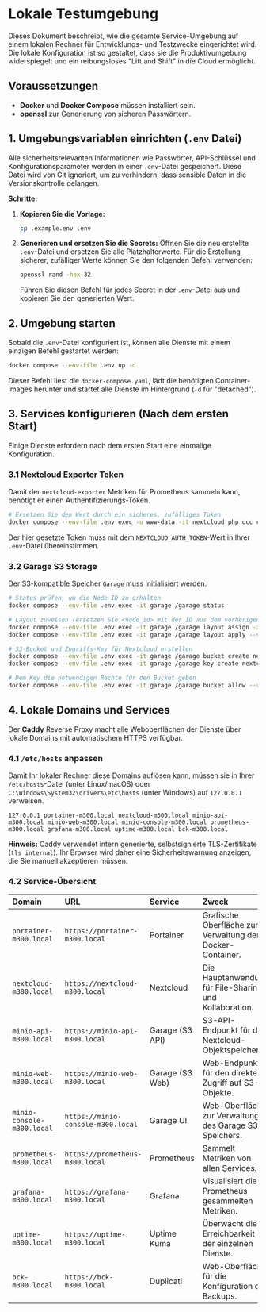 # Lokale Testumgebung

Dieses Dokument beschreibt, wie die gesamte Service-Umgebung auf einem lokalen Rechner für Entwicklungs- und Testzwecke eingerichtet wird. Die lokale Konfiguration ist so gestaltet, dass sie die Produktivumgebung widerspiegelt und ein reibungsloses "Lift and Shift" in die Cloud ermöglicht.

## Voraussetzungen

-   **Docker** und **Docker Compose** müssen installiert sein.
-   **openssl** zur Generierung von sicheren Passwörtern.

## 1. Umgebungsvariablen einrichten (`.env` Datei)

Alle sicherheitsrelevanten Informationen wie Passwörter, API-Schlüssel und Konfigurationsparameter werden in einer `.env`-Datei gespeichert. Diese Datei wird von Git ignoriert, um zu verhindern, dass sensible Daten in die Versionskontrolle gelangen.

**Schritte:**

1.  **Kopieren Sie die Vorlage:**
    ```bash
    cp .example.env .env
    ```

2.  **Generieren und ersetzen Sie die Secrets:**
    Öffnen Sie die neu erstellte `.env`-Datei und ersetzen Sie alle Platzhalterwerte. Für die Erstellung sicherer, zufälliger Werte können Sie den folgenden Befehl verwenden:
    ```bash
    openssl rand -hex 32
    ```
    Führen Sie diesen Befehl für jedes Secret in der `.env`-Datei aus und kopieren Sie den generierten Wert.

## 2. Umgebung starten

Sobald die `.env`-Datei konfiguriert ist, können alle Dienste mit einem einzigen Befehl gestartet werden:

```bash
docker compose --env-file .env up -d
```

Dieser Befehl liest die `docker-compose.yaml`, lädt die benötigten Container-Images herunter und startet alle Dienste im Hintergrund (`-d` für "detached").

## 3. Services konfigurieren (Nach dem ersten Start)

Einige Dienste erfordern nach dem ersten Start eine einmalige Konfiguration.

### 3.1 Nextcloud Exporter Token

Damit der `nextcloud-exporter` Metriken für Prometheus sammeln kann, benötigt er einen Authentifizierungs-Token.

```bash
# Ersetzen Sie den Wert durch ein sicheres, zufälliges Token
docker compose --env-file .env exec -u www-data -it nextcloud php occ config:app:set serverinfo token --value "GENERATED_TOKEN"
```
Der hier gesetzte Token muss mit dem `NEXTCLOUD_AUTH_TOKEN`-Wert in Ihrer `.env`-Datei übereinstimmen.

### 3.2 Garage S3 Storage

Der S3-kompatible Speicher `Garage` muss initialisiert werden.

```bash
# Status prüfen, um die Node-ID zu erhalten
docker compose --env-file .env exec -it garage /garage status

# Layout zuweisen (ersetzen Sie <node_id> mit der ID aus dem vorherigen Befehl)
docker compose --env-file .env exec -it garage /garage layout assign -z dc1 -c 1G <node_id>
docker compose --env-file .env exec -it garage /garage layout apply --version 1

# S3-Bucket und Zugriffs-Key für Nextcloud erstellen
docker compose --env-file .env exec -it garage /garage bucket create nextcloud-bucket
docker compose --env-file .env exec -it garage /garage key create nextcloud-app-key

# Dem Key die notwendigen Rechte für den Bucket geben
docker compose --env-file .env exec -it garage /garage bucket allow --read --write --owner nextcloud-bucket --key nextcloud-app-key
```

## 4. Lokale Domains und Services

Der **Caddy** Reverse Proxy macht alle Weboberflächen der Dienste über lokale Domains mit automatischem HTTPS verfügbar.

### 4.1 `/etc/hosts` anpassen

Damit Ihr lokaler Rechner diese Domains auflösen kann, müssen sie in Ihrer `/etc/hosts`-Datei (unter Linux/macOS) oder `C:\Windows\System32\drivers\etc\hosts` (unter Windows) auf `127.0.0.1` verweisen.

```
127.0.0.1 portainer-m300.local nextcloud-m300.local minio-api-m300.local minio-web-m300.local minio-console-m300.local prometheus-m300.local grafana-m300.local uptime-m300.local bck-m300.local
```

**Hinweis:** Caddy verwendet intern generierte, selbstsignierte TLS-Zertifikate (`tls internal`). Ihr Browser wird daher eine Sicherheitswarnung anzeigen, die Sie manuell akzeptieren müssen.

### 4.2 Service-Übersicht

| Domain | URL | Service | Zweck |
| :--- | :--- | :--- | :--- |
| `portainer-m300.local` | `https://portainer-m300.local` | Portainer | Grafische Oberfläche zur Verwaltung der Docker-Container. |
| `nextcloud-m300.local` | `https://nextcloud-m300.local` | Nextcloud | Die Hauptanwendung für File-Sharing und Kollaboration. |
| `minio-api-m300.local` | `https://minio-api-m300.local` | Garage (S3 API) | S3-API-Endpunkt für den Nextcloud-Objektspeicher. |
| `minio-web-m300.local` | `https://minio-web-m300.local` | Garage (S3 Web) | Web-Endpunkt für den direkten Zugriff auf S3-Objekte. |
| `minio-console-m300.local`| `https://minio-console-m300.local`| Garage UI | Web-Oberfläche zur Verwaltung des Garage S3-Speichers. |
| `prometheus-m300.local` | `https://prometheus-m300.local` | Prometheus | Sammelt Metriken von allen Services. |
| `grafana-m300.local` | `https://grafana-m300.local` | Grafana | Visualisiert die in Prometheus gesammelten Metriken. |
| `uptime-m300.local` | `https://uptime-m300.local` | Uptime Kuma | Überwacht die Erreichbarkeit der einzelnen Dienste. |
| `bck-m300.local` | `https://bck-m300.local` | Duplicati | Web-Oberfläche für die Konfiguration der Backups. |
